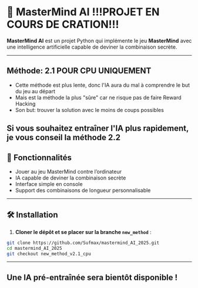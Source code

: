 # 🎯 MasterMind AI !!!PROJET EN COURS DE CRATION!!!

**MasterMind AI** est un projet Python qui implémente le jeu **MasterMind** avec une intelligence artificielle capable de deviner la combinaison secrète.

---

## Méthode: 2.1 POUR CPU UNIQUEMENT
- Cette méthode est plus lente, donc l'IA aura du mal à comprendre le but du jeu au départ
- Mais est la méthode la plus "sûre" car ne risque pas de faire Reward Hacking
- Son but: trouver la solution avec le moins de coups possibles

## Si vous souhaitez entraîner l'IA plus rapidement, je vous conseil la méthode 2.2

## 🔹 Fonctionnalités

- Jouer au jeu MasterMind contre l’ordinateur
- IA capable de deviner la combinaison secrète
- Interface simple en console
- Support des combinaisons de longueur personnalisable

---

## 🛠️ Installation

1. **Cloner le dépôt et se placer sur la branche `new_method`** :

```bash
git clone https://github.com/Sufmax/mastermind_AI_2025.git
cd mastermind_AI_2025
git checkout new_method_v2.1_cpu
```

---
## Une IA pré-entraînée sera bientôt disponible !
